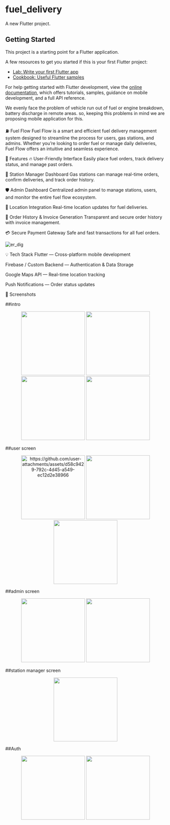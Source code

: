 # fuel_delivery

A new Flutter project.

## Getting Started

This project is a starting point for a Flutter application.

A few resources to get you started if this is your first Flutter project:

- [Lab: Write your first Flutter app](https://docs.flutter.dev/get-started/codelab)
- [Cookbook: Useful Flutter samples](https://docs.flutter.dev/cookbook)

For help getting started with Flutter development, view the
[online documentation](https://docs.flutter.dev/), which offers tutorials,
samples, guidance on mobile development, and a full API reference.

We evenly face the problem of vehicle run out of fuel or engine breakdown, battery discharge in remote areas.
so, keeping this problems in mind we are proposing mobile application for this.

⛽ Fuel Flow
Fuel Flow is a smart and efficient fuel delivery management system designed to streamline the process for users, gas stations, and admins. Whether you’re looking to order fuel or manage daily deliveries, Fuel Flow offers an intuitive and seamless experience.

🚀 Features
🔥 User-Friendly Interface
Easily place fuel orders, track delivery status, and manage past orders.

🏪 Station Manager Dashboard
Gas stations can manage real-time orders, confirm deliveries, and track order history.

🛡️ Admin Dashboard
Centralized admin panel to manage stations, users, and monitor the entire fuel flow ecosystem.

📍 Location Integration
Real-time location updates for fuel deliveries.

🧾 Order History & Invoice Generation
Transparent and secure order history with invoice management.

💳 Secure Payment Gateway
Safe and fast transactions for all fuel orders.

![er_dig](https://github.com/user-attachments/assets/502c15c5-eb6d-4fa4-a212-c89b2afd7646)


💡 Tech Stack
Flutter — Cross-platform mobile development

Firebase / Custom Backend — Authentication & Data Storage

Google Maps API — Real-time location tracking

Push Notifications — Order status updates

📸 Screenshots

##intro
<p align="center">
  <img src="https://github.com/user-attachments/assets/bcbf3c1c-a071-48ec-8a7a-bd7de498c27a" alt="" width="200"/>
  <img src="https://github.com/user-attachments/assets/3de914be-9e54-4667-a173-dd1c631eb5de" alt="" width="200"/>
  <img src="https://github.com/user-attachments/assets/26011d83-3939-4dd1-837b-af0481e3e459" alt="" width="200"/>
   <img src="https://github.com/user-attachments/assets/8171f3c2-5db9-4f9e-9bda-97fecbbd25aa" alt="" width="200"/>
</p>




##user screen
<p align="center">
  <img src="" alt="https://github.com/user-attachments/assets/d58c9429-792c-4d45-a549-ec12d2e38966" width="200"/>
  <img src="https://github.com/user-attachments/assets/f1f77612-9e01-4f1b-8e2f-dc5af86a1be9" alt="" width="200"/>
  <img src="https://github.com/user-attachments/assets/e7ed744c-9296-420e-899f-864591608f12" alt="" width="200"/>
</p>


##admin screen
<p align="center">
  <img src="https://github.com/user-attachments/assets/474d6b6d-58e2-4b43-8e62-948ba7b32313" alt="" width="200"/>
  <img src="https://github.com/user-attachments/assets/6ceedfaf-7b21-438a-90cb-9b5f07c21feb" alt="" width="200"/>
 
</p>


##station manager screen
<p align="center">
  <img src="https://github.com/user-attachments/assets/6c7e83c7-396e-4b6b-8f18-387ddaaf589c" alt="" width="200"/>

</p>

##Auth
<p align="center">
  <img src="https://github.com/user-attachments/assets/368de3b2-b955-459c-959b-06d4fd8b5aa7" alt="" width="200"/>
  <img src="https://github.com/user-attachments/assets/fe21b5e0-d070-45e0-9804-6b25bcd8dcfd" alt="" width="200"/>

</p>


